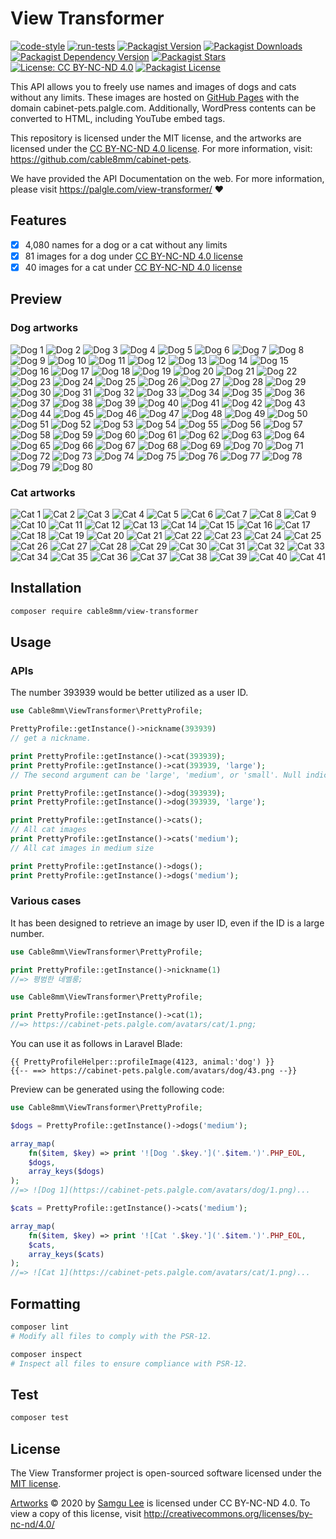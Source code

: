 # View Transformer

[![code-style](https://github.com/cable8mm/view-transformer/actions/workflows/code-style.yml/badge.svg)](https://github.com/cable8mm/view-transformer/actions/workflows/code-style.yml)
[![run-tests](https://github.com/cable8mm/view-transformer/actions/workflows/run-tests.yml/badge.svg)](https://github.com/cable8mm/view-transformer/actions/workflows/run-tests.yml)
[![Packagist Version](https://img.shields.io/packagist/v/cable8mm/view-transformer)](https://packagist.org/packages/cable8mm/view-transformer)
[![Packagist Downloads](https://img.shields.io/packagist/dt/cable8mm/view-transformer)](https://packagist.org/packages/cable8mm/view-transformer/stats)
[![Packagist Dependency Version](https://img.shields.io/packagist/dependency-v/cable8mm/view-transformer/php)](https://packagist.org/packages/cable8mm/view-transformer)
[![Packagist Stars](https://img.shields.io/packagist/stars/cable8mm/view-transformer)](https://github.com/cable8mm/view-transformer/stargazers)
[![License: CC BY-NC-ND 4.0](https://img.shields.io/badge/License-CC_BY--NC--ND_4.0-lightgrey.svg)](https://creativecommons.org/licenses/by-nc-nd/4.0/)
[![Packagist License](https://img.shields.io/packagist/l/cable8mm/view-transformer)](https://github.com/cable8mm/view-transformer/blob/main/LICENSE.md)

This API allows you to freely use names and images of dogs and cats without any limits. These images are hosted on [GitHub Pages](https://github.com/cable8mm/cabinet-pets) with the domain cabinet-pets.palgle.com. Additionally, WordPress contents can be converted to HTML, including YouTube embed tags.

This repository is licensed under the MIT license, and the artworks are licensed under the [CC BY-NC-ND 4.0 license](https://creativecommons.org/licenses/by-nc-nd/4.0/?ref=chooser-v1). For more information, visit: <https://github.com/cable8mm/cabinet-pets>.

We have provided the API Documentation on the web. For more information, please visit <https://palgle.com/view-transformer/> ❤️

## Features

- [x] 4,080 names for a dog or a cat without any limits
- [x] 81 images for a dog under [CC BY-NC-ND 4.0 license](https://creativecommons.org/licenses/by-nc-nd/4.0/?ref=chooser-v1)
- [x] 40 images for a cat under [CC BY-NC-ND 4.0 license](https://creativecommons.org/licenses/by-nc-nd/4.0/?ref=chooser-v1)

## Preview

### Dog artworks

![Dog 1](https://cabinet-pets.palgle.com/avatars/dog/medium/1.png)
![Dog 2](https://cabinet-pets.palgle.com/avatars/dog/medium/2.png)
![Dog 3](https://cabinet-pets.palgle.com/avatars/dog/medium/3.png)
![Dog 4](https://cabinet-pets.palgle.com/avatars/dog/medium/4.png)
![Dog 5](https://cabinet-pets.palgle.com/avatars/dog/medium/5.png)
![Dog 6](https://cabinet-pets.palgle.com/avatars/dog/medium/6.png)
![Dog 7](https://cabinet-pets.palgle.com/avatars/dog/medium/7.png)
![Dog 8](https://cabinet-pets.palgle.com/avatars/dog/medium/8.png)
![Dog 9](https://cabinet-pets.palgle.com/avatars/dog/medium/9.png)
![Dog 10](https://cabinet-pets.palgle.com/avatars/dog/medium/10.png)
![Dog 11](https://cabinet-pets.palgle.com/avatars/dog/medium/11.png)
![Dog 12](https://cabinet-pets.palgle.com/avatars/dog/medium/12.png)
![Dog 13](https://cabinet-pets.palgle.com/avatars/dog/medium/13.png)
![Dog 14](https://cabinet-pets.palgle.com/avatars/dog/medium/14.png)
![Dog 15](https://cabinet-pets.palgle.com/avatars/dog/medium/15.png)
![Dog 16](https://cabinet-pets.palgle.com/avatars/dog/medium/16.png)
![Dog 17](https://cabinet-pets.palgle.com/avatars/dog/medium/17.png)
![Dog 18](https://cabinet-pets.palgle.com/avatars/dog/medium/18.png)
![Dog 19](https://cabinet-pets.palgle.com/avatars/dog/medium/19.png)
![Dog 20](https://cabinet-pets.palgle.com/avatars/dog/medium/20.png)
![Dog 21](https://cabinet-pets.palgle.com/avatars/dog/medium/21.png)
![Dog 22](https://cabinet-pets.palgle.com/avatars/dog/medium/22.png)
![Dog 23](https://cabinet-pets.palgle.com/avatars/dog/medium/23.png)
![Dog 24](https://cabinet-pets.palgle.com/avatars/dog/medium/24.png)
![Dog 25](https://cabinet-pets.palgle.com/avatars/dog/medium/25.png)
![Dog 26](https://cabinet-pets.palgle.com/avatars/dog/medium/26.png)
![Dog 27](https://cabinet-pets.palgle.com/avatars/dog/medium/27.png)
![Dog 28](https://cabinet-pets.palgle.com/avatars/dog/medium/28.png)
![Dog 29](https://cabinet-pets.palgle.com/avatars/dog/medium/29.png)
![Dog 30](https://cabinet-pets.palgle.com/avatars/dog/medium/30.png)
![Dog 31](https://cabinet-pets.palgle.com/avatars/dog/medium/31.png)
![Dog 32](https://cabinet-pets.palgle.com/avatars/dog/medium/32.png)
![Dog 33](https://cabinet-pets.palgle.com/avatars/dog/medium/33.png)
![Dog 34](https://cabinet-pets.palgle.com/avatars/dog/medium/34.png)
![Dog 35](https://cabinet-pets.palgle.com/avatars/dog/medium/35.png)
![Dog 36](https://cabinet-pets.palgle.com/avatars/dog/medium/36.png)
![Dog 37](https://cabinet-pets.palgle.com/avatars/dog/medium/37.png)
![Dog 38](https://cabinet-pets.palgle.com/avatars/dog/medium/38.png)
![Dog 39](https://cabinet-pets.palgle.com/avatars/dog/medium/39.png)
![Dog 40](https://cabinet-pets.palgle.com/avatars/dog/medium/40.png)
![Dog 41](https://cabinet-pets.palgle.com/avatars/dog/medium/41.png)
![Dog 42](https://cabinet-pets.palgle.com/avatars/dog/medium/42.png)
![Dog 43](https://cabinet-pets.palgle.com/avatars/dog/medium/43.png)
![Dog 44](https://cabinet-pets.palgle.com/avatars/dog/medium/44.png)
![Dog 45](https://cabinet-pets.palgle.com/avatars/dog/medium/45.png)
![Dog 46](https://cabinet-pets.palgle.com/avatars/dog/medium/46.png)
![Dog 47](https://cabinet-pets.palgle.com/avatars/dog/medium/47.png)
![Dog 48](https://cabinet-pets.palgle.com/avatars/dog/medium/48.png)
![Dog 49](https://cabinet-pets.palgle.com/avatars/dog/medium/49.png)
![Dog 50](https://cabinet-pets.palgle.com/avatars/dog/medium/50.png)
![Dog 51](https://cabinet-pets.palgle.com/avatars/dog/medium/51.png)
![Dog 52](https://cabinet-pets.palgle.com/avatars/dog/medium/52.png)
![Dog 53](https://cabinet-pets.palgle.com/avatars/dog/medium/53.png)
![Dog 54](https://cabinet-pets.palgle.com/avatars/dog/medium/54.png)
![Dog 55](https://cabinet-pets.palgle.com/avatars/dog/medium/55.png)
![Dog 56](https://cabinet-pets.palgle.com/avatars/dog/medium/56.png)
![Dog 57](https://cabinet-pets.palgle.com/avatars/dog/medium/57.png)
![Dog 58](https://cabinet-pets.palgle.com/avatars/dog/medium/58.png)
![Dog 59](https://cabinet-pets.palgle.com/avatars/dog/medium/59.png)
![Dog 60](https://cabinet-pets.palgle.com/avatars/dog/medium/60.png)
![Dog 61](https://cabinet-pets.palgle.com/avatars/dog/medium/61.png)
![Dog 62](https://cabinet-pets.palgle.com/avatars/dog/medium/62.png)
![Dog 63](https://cabinet-pets.palgle.com/avatars/dog/medium/63.png)
![Dog 64](https://cabinet-pets.palgle.com/avatars/dog/medium/64.png)
![Dog 65](https://cabinet-pets.palgle.com/avatars/dog/medium/65.png)
![Dog 66](https://cabinet-pets.palgle.com/avatars/dog/medium/66.png)
![Dog 67](https://cabinet-pets.palgle.com/avatars/dog/medium/67.png)
![Dog 68](https://cabinet-pets.palgle.com/avatars/dog/medium/68.png)
![Dog 69](https://cabinet-pets.palgle.com/avatars/dog/medium/69.png)
![Dog 70](https://cabinet-pets.palgle.com/avatars/dog/medium/70.png)
![Dog 71](https://cabinet-pets.palgle.com/avatars/dog/medium/71.png)
![Dog 72](https://cabinet-pets.palgle.com/avatars/dog/medium/72.png)
![Dog 73](https://cabinet-pets.palgle.com/avatars/dog/medium/73.png)
![Dog 74](https://cabinet-pets.palgle.com/avatars/dog/medium/74.png)
![Dog 75](https://cabinet-pets.palgle.com/avatars/dog/medium/75.png)
![Dog 76](https://cabinet-pets.palgle.com/avatars/dog/medium/76.png)
![Dog 77](https://cabinet-pets.palgle.com/avatars/dog/medium/77.png)
![Dog 78](https://cabinet-pets.palgle.com/avatars/dog/medium/78.png)
![Dog 79](https://cabinet-pets.palgle.com/avatars/dog/medium/79.png)
![Dog 80](https://cabinet-pets.palgle.com/avatars/dog/medium/80.png)

### Cat artworks

![Cat 1](https://cabinet-pets.palgle.com/avatars/cat/medium/1.png)
![Cat 2](https://cabinet-pets.palgle.com/avatars/cat/medium/2.png)
![Cat 3](https://cabinet-pets.palgle.com/avatars/cat/medium/3.png)
![Cat 4](https://cabinet-pets.palgle.com/avatars/cat/medium/4.png)
![Cat 5](https://cabinet-pets.palgle.com/avatars/cat/medium/5.png)
![Cat 6](https://cabinet-pets.palgle.com/avatars/cat/medium/6.png)
![Cat 7](https://cabinet-pets.palgle.com/avatars/cat/medium/7.png)
![Cat 8](https://cabinet-pets.palgle.com/avatars/cat/medium/8.png)
![Cat 9](https://cabinet-pets.palgle.com/avatars/cat/medium/9.png)
![Cat 10](https://cabinet-pets.palgle.com/avatars/cat/medium/10.png)
![Cat 11](https://cabinet-pets.palgle.com/avatars/cat/medium/11.png)
![Cat 12](https://cabinet-pets.palgle.com/avatars/cat/medium/12.png)
![Cat 13](https://cabinet-pets.palgle.com/avatars/cat/medium/13.png)
![Cat 14](https://cabinet-pets.palgle.com/avatars/cat/medium/14.png)
![Cat 15](https://cabinet-pets.palgle.com/avatars/cat/medium/15.png)
![Cat 16](https://cabinet-pets.palgle.com/avatars/cat/medium/16.png)
![Cat 17](https://cabinet-pets.palgle.com/avatars/cat/medium/17.png)
![Cat 18](https://cabinet-pets.palgle.com/avatars/cat/medium/18.png)
![Cat 19](https://cabinet-pets.palgle.com/avatars/cat/medium/19.png)
![Cat 20](https://cabinet-pets.palgle.com/avatars/cat/medium/20.png)
![Cat 21](https://cabinet-pets.palgle.com/avatars/cat/medium/21.png)
![Cat 22](https://cabinet-pets.palgle.com/avatars/cat/medium/22.png)
![Cat 23](https://cabinet-pets.palgle.com/avatars/cat/medium/23.png)
![Cat 24](https://cabinet-pets.palgle.com/avatars/cat/medium/24.png)
![Cat 25](https://cabinet-pets.palgle.com/avatars/cat/medium/25.png)
![Cat 26](https://cabinet-pets.palgle.com/avatars/cat/medium/26.png)
![Cat 27](https://cabinet-pets.palgle.com/avatars/cat/medium/27.png)
![Cat 28](https://cabinet-pets.palgle.com/avatars/cat/medium/28.png)
![Cat 29](https://cabinet-pets.palgle.com/avatars/cat/medium/29.png)
![Cat 30](https://cabinet-pets.palgle.com/avatars/cat/medium/30.png)
![Cat 31](https://cabinet-pets.palgle.com/avatars/cat/medium/31.png)
![Cat 32](https://cabinet-pets.palgle.com/avatars/cat/medium/32.png)
![Cat 33](https://cabinet-pets.palgle.com/avatars/cat/medium/33.png)
![Cat 34](https://cabinet-pets.palgle.com/avatars/cat/medium/34.png)
![Cat 35](https://cabinet-pets.palgle.com/avatars/cat/medium/35.png)
![Cat 36](https://cabinet-pets.palgle.com/avatars/cat/medium/36.png)
![Cat 37](https://cabinet-pets.palgle.com/avatars/cat/medium/37.png)
![Cat 38](https://cabinet-pets.palgle.com/avatars/cat/medium/38.png)
![Cat 39](https://cabinet-pets.palgle.com/avatars/cat/medium/39.png)
![Cat 40](https://cabinet-pets.palgle.com/avatars/cat/medium/40.png)
![Cat 41](https://cabinet-pets.palgle.com/avatars/cat/medium/41.png)

## Installation

```sh
composer require cable8mm/view-transformer
```

## Usage

### APIs

The number 393939 would be better utilized as a user ID.

```php
use Cable8mm\ViewTransformer\PrettyProfile;

PrettyProfile::getInstance()->nickname(393939)
// get a nickname.

print PrettyProfile::getInstance()->cat(393939);
print PrettyProfile::getInstance()->cat(393939, 'large');
// The second argument can be 'large', 'medium', or 'small'. Null indicates the original size.

print PrettyProfile::getInstance()->dog(393939);
print PrettyProfile::getInstance()->dog(393939, 'large');

print PrettyProfile::getInstance()->cats();
// All cat images
print PrettyProfile::getInstance()->cats('medium');
// All cat images in medium size

print PrettyProfile::getInstance()->dogs();
print PrettyProfile::getInstance()->dogs('medium');
```

### Various cases

It has been designed to retrieve an image by user ID, even if the ID is a large number.

```php
use Cable8mm\ViewTransformer\PrettyProfile;

print PrettyProfile::getInstance()->nickname(1)
//=> 평범한 네벨룽;
```

```php
use Cable8mm\ViewTransformer\PrettyProfile;

print PrettyProfile::getInstance()->cat(1);
//=> https://cabinet-pets.palgle.com/avatars/cat/1.png;
```

You can use it as follows in Laravel Blade:

```blade
{{ PrettyProfileHelper::profileImage(4123, animal:'dog') }}
{{-- ==> https://cabinet-pets.palgle.com/avatars/dog/43.png --}}
```

Preview can be generated using the following code:

```php
use Cable8mm\ViewTransformer\PrettyProfile;

$dogs = PrettyProfile::getInstance()->dogs('medium');

array_map(
    fn($item, $key) => print '![Dog '.$key.']('.$item.')'.PHP_EOL,
    $dogs,
    array_keys($dogs)
);
//=> ![Dog 1](https://cabinet-pets.palgle.com/avatars/dog/1.png)...

$cats = PrettyProfile::getInstance()->cats('medium');

array_map(
    fn($item, $key) => print '![Cat '.$key.']('.$item.')'.PHP_EOL,
    $cats,
    array_keys($cats)
);
//=> ![Cat 1](https://cabinet-pets.palgle.com/avatars/cat/1.png)...
```

## Formatting

```bash
composer lint
# Modify all files to comply with the PSR-12.

composer inspect
# Inspect all files to ensure compliance with PSR-12.
```

## Test

```sh
composer test
```

## License

The View Transformer project is open-sourced software licensed under the [MIT license](https://opensource.org/licenses/MIT).

[Artworks](https://github.com/cable8mm/cabinet-pets) © 2020 by [Samgu Lee](https://github.com/cable8mm) is licensed under CC BY-NC-ND 4.0. To view a copy of this license, visit <http://creativecommons.org/licenses/by-nc-nd/4.0/>
